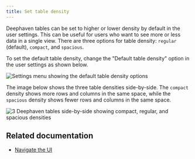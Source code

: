 ```yaml
---
title: Set table density
---
```


Deephaven tables can be set to higher or lower density by default in the user settings. This can be useful for users who want to see more or less data in a single view. There are three options for table density: `regular` (default), `compact`, and `spacious`.

To set the default table density, change the "Default table density" option in the user settings as shown below.

![Settings menu showing the default table density options](../../assets/how-to/ui/set-table-density.png)

The image below shows the three table densities side-by-side. The `compact` density shows more rows and columns in the same space, while the `spacious` density shows fewer rows and columns in the same space.

![3 Deephaven tables side-by-side showing compact, regular, and spacious densities](../../assets/how-to/ui/table-density.png)

## Related documentation

- [Navigate the UI](./navigating-the-ui.md)
